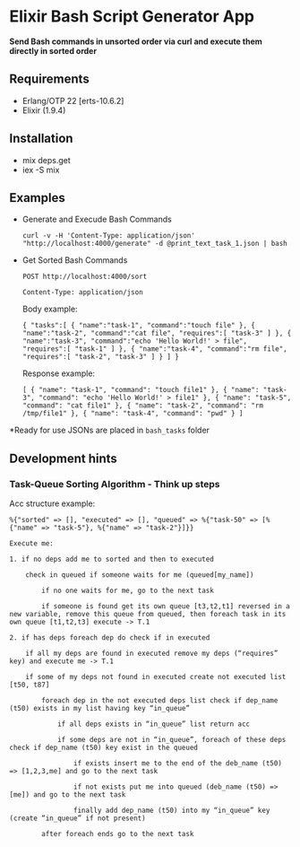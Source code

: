 # Elixir Bash Script Generator App

**Send Bash commands in unsorted order via curl and execute them directly in sorted order**

## Requirements
- Erlang/OTP 22 [erts-10.6.2]
- Elixir (1.9.4)

## Installation

- mix deps.get
- iex -S mix

## Examples
-  Generate and Execude Bash Commands

    `curl -v -H 'Content-Type: application/json' "http://localhost:4000/generate" -d @print_text_task_1.json | bash`
    
- Get Sorted Bash Commands

    `POST http://localhost:4000/sort`
    
    `Content-Type: application/json`
    
    Body example:
    
    `{
            "tasks":[
                {
                    "name":"task-1",
                    "command":"touch file"
                },
                {
                    "name":"task-2",
                    "command":"cat file",
                    "requires":[
                        "task-3"
                    ]
                },
                {
                    "name":"task-3",
                    "command":"echo 'Hello World!' > file",
                    "requires":[
                        "task-1"
                    ]
                },
                {
                    "name":"task-4",
                    "command":"rm file",
                    "requires":[
                        "task-2",
                        "task-3"
                    ]
                }
            ]
        }`
        
    Response example:
    
    `[
        {
            "name": "task-1",
            "command": "touch file1"
        },
        {
            "name": "task-3",
            "command": "echo 'Hello World!' > file1"
        },
        {
            "name": "task-5",
            "command": "cat file1"
        },
        {
            "name": "task-2",
            "command": "rm /tmp/file1"
        },
        {
            "name": "task-4",
            "command": "pwd"
        }
    ]`
        
 *Ready for use JSONs are placed in `bash_tasks` folder
        
## Development hints

### Task-Queue Sorting Algorithm - Think up steps

Acc structure example:

`%{"sorted" => [], "executed" => [], "queued" => %{"task-50" => [%{"name" => "task-5"}, %{"name" => "task-2"}]}}`

    Execute me:

    1. if no deps add me to sorted and then to executed
    
        check in queued if someone waits for me (queued[my_name])
        
            if no one waits for me, go to the next task
            
            if someone is found get its own queue [t3,t2,t1] reversed in a new variable, remove this queue from queued, then foreach task in its own queue [t1,t2,t3] execute -> T.1
		
    2. if has deps foreach dep do check if in executed
    
        if all my deps are found in executed remove my deps (“requires” key) and execute me -> T.1
        
        if some of my deps not found in executed create not executed list [t50, t87]
        
            foreach dep in the not executed deps list check if dep_name (t50) exists in my list having key “in_queue”
            
                if all deps exists in “in_queue” list return acc
                
                if some deps are not in “in_queue”, foreach of these deps check if dep_name (t50) key exist in the queued
                
                    if exists insert me to the end of the deb_name (t50) => [1,2,3,me] and go to the next task
                    
                    if not exists put me into queued (deb_name (t50) => [me]) and go to the next task
                    
                    finally add dep_name (t50) into my “in_queue” key (create “in_queue” if not present)
                    
            after foreach ends go to the next task


